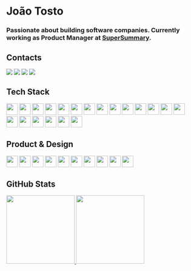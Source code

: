 # João Tosto

### Passionate about building software companies. Currently working as Product Manager at [SuperSummary](https://www.supersummary.com/).

## Contacts

<div>
<a href="https://instagram.com/jm.tosto" target="_blank"><img src="https://img.shields.io/badge/-Instagram-%23E4405F?style=for-the-badge&logo=instagram&logoColor=white" target="_blank"></a>
<a href="https://twitter.com/JM_Tosto" target="_blank"><img src="https://img.shields.io/badge/Twitter-1DA1F2?style=for-the-badge&logo=twitter&logoColor=white" target="_blank"></a>
<a href="https://www.linkedin.com/in/joaotosto" target="_blank"><img src="https://img.shields.io/badge/-LinkedIn-%230077B5?style=for-the-badge&logo=linkedin&logoColor=white" target="_blank"></a>
<a href = "mailto:joaotosto@startecjobs.com"><img src="https://img.shields.io/badge/Gmail-D14836?style=for-the-badge&logo=gmail&logoColor=white" target="_blank"></a>
</div>

## Tech Stack

<div>
  <img src="https://img.shields.io/badge/docker-%230db7ed.svg?style=for-the-badge&logo=docker&logoColor=white" height="30"/>
  <img src="https://img.shields.io/badge/JavaScript-323330?style=for-the-badge&logo=javascript&logoColor=F7DF1E" height="30"/>
  <img src="https://img.shields.io/badge/TypeScript-007ACC?style=for-the-badge&logo=typescript&logoColor=white" height="30"/>
  <img src="https://img.shields.io/badge/Node.js-43853D?style=for-the-badge&logo=node.js&logoColor=white" height="30"/>
  <img src="https://img.shields.io/badge/Express.js-404D59?style=for-the-badge" height="30"/>
  <img src="https://img.shields.io/badge/React-20232A?style=for-the-badge&logo=react&logoColor=61DAFB" height="30"/>
  <img src="https://img.shields.io/badge/React Hook Form-%23EC5990.svg?style=for-the-badge&logo=reacthookform&logoColor=white" height="30"/>
  <img src="https://img.shields.io/badge/Prisma-3982CE?style=for-the-badge&logo=Prisma&logoColor=white" height="30"/>
  <img src="https://img.shields.io/badge/PostgreSQL-316192?style=for-the-badge&logo=postgresql&logoColor=white" height="30"/>
  <img src="https://img.shields.io/badge/redis-%23DD0031.svg?&style=for-the-badge&logo=redis&logoColor=white" height="30"/>
  <img src="https://img.shields.io/badge/rabbitmq-%23FF6600.svg?&style=for-the-badge&logo=rabbitmq&logoColor=white" height="30"/>
  <img src="https://img.shields.io/badge/Cloudflare-F38020?style=for-the-badge&logo=Cloudflare&logoColor=white" height="30"/>
  <img src="https://img.shields.io/badge/HTML5-E34F26?style=for-the-badge&logo=html5&logoColor=white" height="30"/>
  <img src="https://img.shields.io/badge/CSS3-1572B6?style=for-the-badge&logo=css3&logoColor=white" height="30"/>
  <img src="https://img.shields.io/badge/Python-3776AB?style=for-the-badge&logo=python&logoColor=white" height="30"/>
  <img src="https://img.shields.io/badge/Markdown-000000?style=for-the-badge&logo=markdown&logoColor=white" height="30"/>
  <img src="https://img.shields.io/badge/GIT-E44C30?style=for-the-badge&logo=git&logoColor=white" height="30"/>
  <img src="https://img.shields.io/badge/GitHub_Actions-2088FF?style=for-the-badge&logo=github-actions&logoColor=white" height="30"/>
  <img src="https://img.shields.io/badge/eslint-3A33D1?style=for-the-badge&logo=eslint&logoColor=white" height="30"/>
  <img src="https://img.shields.io/badge/Visual_Studio_Code-0078D4?style=for-the-badge&logo=visual studio code&logoColor=white" height="30"/>
</div>
  
## Product & Design

<div>
  <img src="https://img.shields.io/badge/Google Analytics-E37400?style=for-the-badge&logo=google analytics&logoColor=white" height="30"/>
  <img src="https://img.shields.io/badge/hotjar-FD3A5C?style=for-the-badge&logo=hotjar&logoColor=white" height="30"/>
  <img src="https://img.shields.io/badge/Microsoft_Excel-217346?style=for-the-badge&logo=microsoft-excel&logoColor=white" height="30"/>
  <img src="https://img.shields.io/badge/Miro-050038?style=for-the-badge&logo=Miro&logoColor=white" height="30"/>
  <img src="https://img.shields.io/badge/Jira-0052CC?style=for-the-badge&logo=Jira&logoColor=white" height="30"/>
  <img src="https://img.shields.io/badge/confluence-%23172BF4.svg?style=for-the-badge&logo=confluence&logoColor=white" height="30"/>
  <img src="https://img.shields.io/badge/Notion-000000?style=for-the-badge&logo=notion&logoColor=white" height="30"/>
  <img src="https://img.shields.io/badge/Trello-0052CC?style=for-the-badge&logo=trello&logoColor=white" height="30"/>
  <img src="https://img.shields.io/badge/Canva-%2300C4CC.svg?&style=for-the-badge&logo=Canva&logoColor=white" height="30"/>
  <img src="https://img.shields.io/badge/Figma-F24E1E?style=for-the-badge&logo=figma&logoColor=white" height="30"/>
</div>

## GitHub Stats

<div>
<a href="https://github.com/jmtosto">
<img height="180em" src="https://github-readme-stats.vercel.app/api/top-langs/?username=jmtosto&layout=compact&langs_count=7&theme=dracula"/>
<img height="180em" src="https://github-readme-stats.vercel.app/api?username=jmtosto&show_icons=true&theme=dracula&include_all_commits=true&count_private=true"/>
</div>
